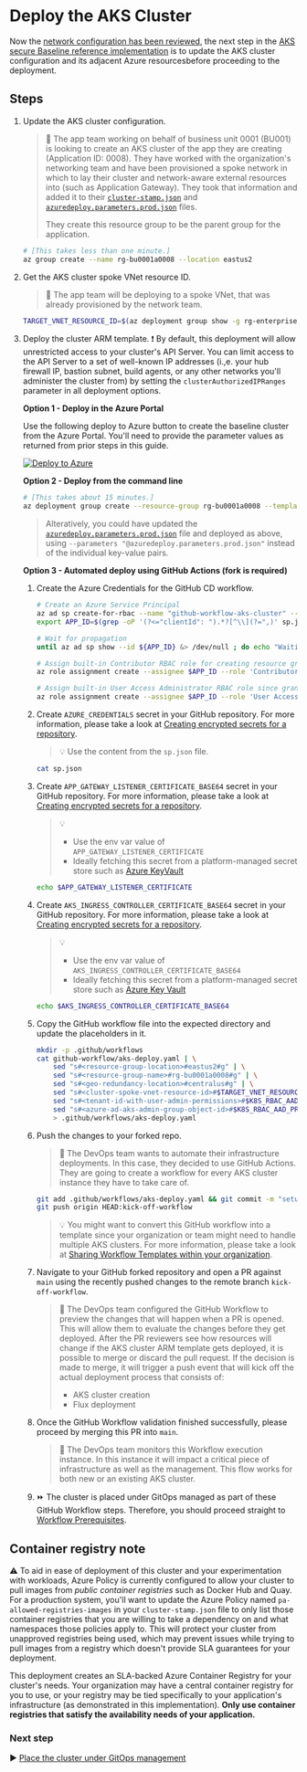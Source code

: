 # Deploy the AKS Cluster

Now the [network configuration has been reviewed](./04-networking.md), the next step in the [AKS secure Baseline reference implementation](./) is to update the AKS cluster configuration and its adjacent Azure resourcesbefore proceeding to the deployment.

## Steps

1. Update the AKS cluster configuration.

   > :book: The app team working on behalf of business unit 0001 (BU001) is looking to create an AKS cluster of the app they are creating (Application ID: 0008). They have worked with the organization's networking team and have been provisioned a spoke network in which to lay their cluster and network-aware external resources into (such as Application Gateway). They took that information and added it to their [`cluster-stamp.json`](./cluster-stamp.json) and [`azuredeploy.parameters.prod.json`](./azuredeploy.parameters.prod.json) files.
   >
   > They create this resource group to be the parent group for the application.

   ```bash
   # [This takes less than one minute.]
   az group create --name rg-bu0001a0008 --location eastus2
   ```

1. Get the AKS cluster spoke VNet resource ID.

   > :book: The app team will be deploying to a spoke VNet, that was already provisioned by the network team.

   ```bash
   TARGET_VNET_RESOURCE_ID=$(az deployment group show -g rg-enterprise-networking-spokes -n spoke-BU0001A0008 --query properties.outputs.clusterVnetResourceId.value -o tsv)
   ```

1. Deploy the cluster ARM template.
  :exclamation: By default, this deployment will allow unrestricted access to your cluster's API Server.  You can limit access to the API Server to a set of well-known IP addresses (i.,e. your hub firewall IP, bastion subnet, build agents, or any other networks you'll administer the cluster from) by setting the `clusterAuthorizedIPRanges` parameter in all deployment options.

   **Option 1 - Deploy in the Azure Portal**

   Use the following deploy to Azure button to create the baseline cluster from the Azure Portal. You'll need to provide the parameter values as returned from prior steps in this guide.

   [![Deploy to Azure](https://aka.ms/deploytoazurebutton)](https://portal.azure.com/#create/Microsoft.Template/uri/https%3A%2F%2Fraw.githubusercontent.com%2Fmspnp%2Faks-secure-baseline%2Fmain%2Fcluster-stamp.json)

    **Option 2 - Deploy from the command line**

   ```bash
   # [This takes about 15 minutes.]
   az deployment group create --resource-group rg-bu0001a0008 --template-file cluster-stamp.json --parameters targetVnetResourceId=$TARGET_VNET_RESOURCE_ID k8sRbacAadProfileAdminGroupObjectID=$K8S_RBAC_AAD_PROFILE_ADMIN_GROUP_OBJECTID k8sRbacAadProfileTenantId=$K8S_RBAC_AAD_PROFILE_TENANTID appGatewayListenerCertificate=$APP_GATEWAY_LISTENER_CERTIFICATE aksIngressControllerCertificate=$AKS_INGRESS_CONTROLLER_CERTIFICATE_BASE64
   ```

   > Alteratively, you could have updated the [`azuredeploy.parameters.prod.json`](./azuredeploy.parameters.prod.json) file and deployed as above, using `--parameters "@azuredeploy.parameters.prod.json"` instead of the individual key-value pairs.

    **Option 3 - Automated deploy using GitHub Actions (fork is required)**

    1. Create the Azure Credentials for the GitHub CD workflow.

       ```bash
       # Create an Azure Service Principal
       az ad sp create-for-rbac --name "github-workflow-aks-cluster" --sdk-auth --skip-assignment > sp.json
       export APP_ID=$(grep -oP '(?<="clientId": ").*?[^\\](?=",)' sp.json)

       # Wait for propagation
       until az ad sp show --id ${APP_ID} &> /dev/null ; do echo "Waiting for Azure AD propagation" && sleep 5; done

       # Assign built-in Contributor RBAC role for creating resource groups and performing deployments at subscription level
       az role assignment create --assignee $APP_ID --role 'Contributor'

       # Assign built-in User Access Administrator RBAC role since granting RBAC access to other resources during the cluster creation will be required at subscription level (e.g. AKS-managed Internal Load Balancer, ACR, Managed Identities, etc.)
       az role assignment create --assignee $APP_ID --role 'User Access Administrator'
       ```

    1. Create `AZURE_CREDENTIALS` secret in your GitHub repository. For more
       information, please take a look at [Creating encrypted secrets for a repository](https://docs.github.com/actions/configuring-and-managing-workflows/creating-and-storing-encrypted-secrets#creating-encrypted-secrets-for-a-repository).

       > :bulb: Use the content from the `sp.json` file.

       ```bash
       cat sp.json
       ```

    1. Create `APP_GATEWAY_LISTENER_CERTIFICATE_BASE64` secret in your GitHub repository. For more
       information, please take a look at [Creating encrypted secrets for a repository](https://docs.github.com/actions/configuring-and-managing-workflows/creating-and-storing-encrypted-secrets#creating-encrypted-secrets-for-a-repository).

       > :bulb:
       >
       >  * Use the env var value of `APP_GATEWAY_LISTENER_CERTIFICATE`
       >  * Ideally fetching this secret from a platform-managed secret store such as [Azure KeyVault](https://github.com/marketplace/actions/azure-key-vault-get-secrets)

       ```bash
       echo $APP_GATEWAY_LISTENER_CERTIFICATE
       ```

    1. Create `AKS_INGRESS_CONTROLLER_CERTIFICATE_BASE64` secret in your GitHub repository. For more information, please take a look at [Creating encrypted secrets for a repository](https://docs.github.com/actions/configuring-and-managing-workflows/creating-and-storing-encrypted-secrets#creating-encrypted-secrets-for-a-repository).

       > :bulb:
       >
       >  * Use the env var value of `AKS_INGRESS_CONTROLLER_CERTIFICATE_BASE64`
       >  * Ideally fetching this secret from a platform-managed secret store such as [Azure Key Vault](https://github.com/marketplace/actions/azure-key-vault-get-secrets)

       ```bash
       echo $AKS_INGRESS_CONTROLLER_CERTIFICATE_BASE64
       ```

    1. Copy the GitHub workflow file into the expected directory and update the placeholders in it.

       ```bash
       mkdir -p .github/workflows
       cat github-workflow/aks-deploy.yaml | \
           sed "s#<resource-group-location>#eastus2#g" | \
           sed "s#<resource-group-name>#rg-bu0001a0008#g" | \
           sed "s#<geo-redundancy-location>#centralus#g" | \
           sed "s#<cluster-spoke-vnet-resource-id>#$TARGET_VNET_RESOURCE_ID#g" | \
           sed "s#<tenant-id-with-user-admin-permissions>#$K8S_RBAC_AAD_PROFILE_TENANTID#g" | \
           sed "s#<azure-ad-aks-admin-group-object-id>#$K8S_RBAC_AAD_PROFILE_ADMIN_GROUP_OBJECTID#g" \
           > .github/workflows/aks-deploy.yaml
       ```

    1. Push the changes to your forked repo.

       > :book: The DevOps team wants to automate their infrastructure deployments. In this case, they decided to use GitHub Actions. They are going to create a workflow for every AKS cluster instance they have to take care of.

       ```bash
       git add .github/workflows/aks-deploy.yaml && git commit -m "setup GitHub CD workflow"
       git push origin HEAD:kick-off-workflow
       ```

       > :bulb: You might want to convert this GitHub workflow into a template since your organization or team might need to handle multiple AKS clusters. For more information, please take a look at [Sharing Workflow Templates within your organization](https://docs.github.com/actions/configuring-and-managing-workflows/sharing-workflow-templates-within-your-organization).

    1. Navigate to your GitHub forked repository and open a PR against `main` using the recently pushed changes to the remote branch `kick-off-workflow`.

       > :book: The DevOps team configured the GitHub Workflow to preview the changes that will happen when a PR is opened. This will allow them to evaluate the changes before they get deployed. After the PR reviewers see how resources will change if the AKS cluster ARM template gets deployed, it is possible to merge or discard the pull request. If the decision is made to merge, it will trigger a push event that will kick off the actual deployment process that consists of:
       >
       > * AKS cluster creation
       > * Flux deployment

    1. Once the GitHub Workflow validation finished successfully, please proceed by merging this PR into `main`.

       > :book: The DevOps team monitors this Workflow execution instance. In this instance it will impact a critical piece of infrastructure as well as the management. This flow works for both new or an existing AKS cluster.

    1. :fast_forward: The cluster is placed under GitOps managed as part of these GitHub Workflow steps. Therefore, you should proceed straight to [Workflow Prerequisites](./07-workload-prerequisites.md).

## Container registry note

:warning: To aid in ease of deployment of this cluster and your experimentation with workloads, Azure Policy is currently configured to allow your cluster to pull images from _public container registries_ such as Docker Hub and Quay. For a production system, you'll want to update the Azure Policy named `pa-allowed-registries-images` in your `cluster-stamp.json` file to only list those container registries that you are willing to take a dependency on and what namespaces those policies apply to. This will protect your cluster from unapproved registries being used, which may prevent issues while trying to pull images from a registry which doesn't provide SLA guarantees for your deployment.

This deployment creates an SLA-backed Azure Container Registry for your cluster's needs. Your organization may have a central container registry for you to use, or your registry may be tied specifically to your application's infrastructure (as demonstrated in this implementation). **Only use container registries that satisfy the availability needs of your application.**

### Next step

:arrow_forward: [Place the cluster under GitOps management](./06-gitops.md)
